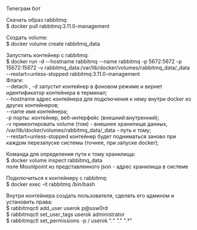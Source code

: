 Телеграм бот

Скачать образ rabbitmq: <br />
\$ docker pull rabbitmq:3.11.0-management <br />

Создать volume: <br />
\$ docker volume create rabbitmq_data <br />

Запустить контейнер с rabbitmq: <br />
\$ docker run -d --hostname rabbitmq --name rabbitmq -p 5672:5672 -p 15672:15672 -v rabbitmq_data:/var/lib/docker/volumes/rabbitmq_data/_data --restart=unless-stopped rabbitmq:3.11.0-management <br />
Флаги: <br />
--detach , -d запустит контейнер в фоновом режиме и вернет идентификатор контейнера в терминал; <br />
--hostname адрес контейнера для подключения к нему внутри docker из других контейнеров; <br />
--name имя контейнера; <br />
-p порты: контейнер, веб-интерфейс (внешний:внутренний); <br />
-v примонтировать volume (том) - внешнее хранилище данных, /var/lib/docker/volumes/rabbitmq_data/_data - путь к тому; <br />
--restart=unless-stopped контейнер будет подниматься заново при каждом перезапуске системы (точнее, при запуске docker); <br />

Команда для определения пути к тому хранилища: <br />
\$ docker volume inspect rabbitmq_data <br />
поле Mountpoint из представленного json - адрес хранилища в системе <br />

Подключиться к контейнеру с rabbitmq: <br />
\$ docker exec -it rabbitmq /bin/bash <br />

Внутри контейнера создать пользователя, сделать его админом и установить права: <br />
\$ rabbitmqctl add_user userok p@ssw0rd <br />
\$ rabbitmqctl set_user_tags userok administrator <br />
\$ rabbitmqctl set_permissions -p / userok ".*" ".*" ".*" <br />

